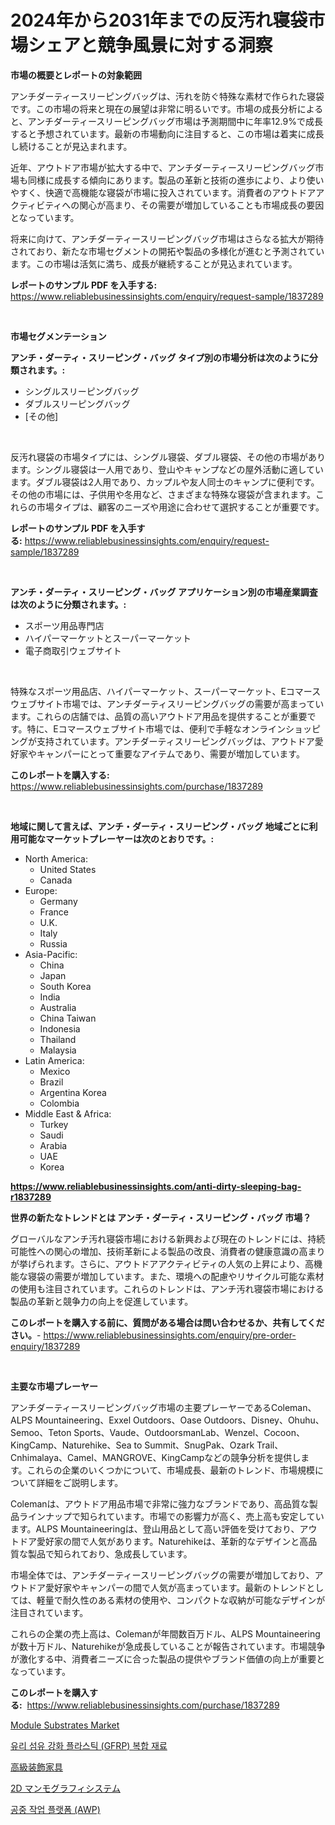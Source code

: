 <p><h1>2024年から2031年までの反汚れ寝袋市場シェアと競争風景に対する洞察</h1></p><p><strong>市場の概要とレポートの対象範囲</strong></p>
<p><p>アンチダーティースリーピングバッグは、汚れを防ぐ特殊な素材で作られた寝袋です。この市場の将来と現在の展望は非常に明るいです。市場の成長分析によると、アンチダーティースリーピングバッグ市場は予測期間中に年率12.9%で成長すると予想されています。最新の市場動向に注目すると、この市場は着実に成長し続けることが見込まれます。</p><p>近年、アウトドア市場が拡大する中で、アンチダーティースリーピングバッグ市場も同様に成長する傾向にあります。製品の革新と技術の進歩により、より使いやすく、快適で高機能な寝袋が市場に投入されています。消費者のアウトドアアクティビティへの関心が高まり、その需要が増加していることも市場成長の要因となっています。</p><p>将来に向けて、アンチダーティースリーピングバッグ市場はさらなる拡大が期待されており、新たな市場セグメントの開拓や製品の多様化が進むと予測されています。この市場は活気に満ち、成長が継続することが見込まれています。</p></p>
<p><strong>レポートのサンプル PDF を入手する:</strong> <a href="https://www.reliablebusinessinsights.com/enquiry/request-sample/1837289">https://www.reliablebusinessinsights.com/enquiry/request-sample/1837289</a></p>
<p>&nbsp;</p>
<p><strong>市場セグメンテーション</strong></p>
<p><strong>アンチ・ダーティ・スリーピング・バッグ タイプ別の市場分析は次のように分類されます。:</strong></p>
<p><ul><li>シングルスリーピングバッグ</li><li>ダブルスリーピングバッグ</li><li>[その他]</li></ul></p>
<p>&nbsp;</p>
<p><p>反汚れ寝袋の市場タイプには、シングル寝袋、ダブル寝袋、その他の市場があります。シングル寝袋は一人用であり、登山やキャンプなどの屋外活動に適しています。ダブル寝袋は2人用であり、カップルや友人同士のキャンプに便利です。その他の市場には、子供用や冬用など、さまざまな特殊な寝袋が含まれます。これらの市場タイプは、顧客のニーズや用途に合わせて選択することが重要です。</p></p>
<p><strong>レポートのサンプル PDF を入手する:</strong>&nbsp;<a href="https://www.reliablebusinessinsights.com/enquiry/request-sample/1837289">https://www.reliablebusinessinsights.com/enquiry/request-sample/1837289</a></p>
<p>&nbsp;</p>
<p><strong> アンチ・ダーティ・スリーピング・バッグ アプリケーション別の市場産業調査は次のように分類されます。:</strong></p>
<p><ul><li>スポーツ用品専門店</li><li>ハイパーマーケットとスーパーマーケット</li><li>電子商取引ウェブサイト</li></ul></p>
<p>&nbsp;</p>
<p><p>特殊なスポーツ用品店、ハイパーマーケット、スーパーマーケット、Eコマースウェブサイト市場では、アンチダーティスリーピングバッグの需要が高まっています。これらの店舗では、品質の高いアウトドア用品を提供することが重要です。特に、Eコマースウェブサイト市場では、便利で手軽なオンラインショッピングが支持されています。アンチダーティスリーピングバッグは、アウトドア愛好家やキャンパーにとって重要なアイテムであり、需要が増加しています。</p></p>
<p><strong>このレポートを購入する:</strong>&nbsp; <a href="https://www.reliablebusinessinsights.com/purchase/1837289">https://www.reliablebusinessinsights.com/purchase/1837289</a></p>
<p>&nbsp;</p>
<p><strong>地域に関して言えば、アンチ・ダーティ・スリーピング・バッグ 地域ごとに利用可能なマーケットプレーヤーは次のとおりです。:</strong></p>
<p><ul>
    <li>
        North America:
        <ul>
            <li>United States</li>
            <li>Canada</li>
        </ul>
    </li>
    <li>
        Europe:
        <ul>
            <li>Germany</li>
            <li>France</li>
            <li>U.K.</li>
            <li>Italy</li>
            <li>Russia</li>
        </ul>
    </li>
    <li>
        Asia-Pacific:
        <ul>
            <li>China</li>
            <li>Japan</li>
            <li>South Korea</li>
            <li>India</li>
            <li>Australia</li>
            <li>China Taiwan</li>
            <li>Indonesia</li>
            <li>Thailand</li>
            <li>Malaysia</li>
        </ul>
    </li>
    <li>
        Latin America:
        <ul>
            <li>Mexico</li>
            <li>Brazil</li>
            <li>Argentina Korea</li>
            <li>Colombia</li>
        </ul>
    </li>
    <li>
        Middle East & Africa:
        <ul>
            <li>Turkey</li>
            <li>Saudi</li>
            <li>Arabia</li>
            <li>UAE</li>
            <li>Korea</li>
        </ul>
    </li>
    </ul></p>
<p><strong><a href="https://www.reliablebusinessinsights.com/anti-dirty-sleeping-bag-r1837289">https://www.reliablebusinessinsights.com/anti-dirty-sleeping-bag-r1837289</a></strong>&nbsp;</p>
<p><strong>世界の新たなトレンドとは アンチ・ダーティ・スリーピング・バッグ 市場？</strong></p>
<p><p>グローバルなアンチ汚れ寝袋市場における新興および現在のトレンドには、持続可能性への関心の増加、技術革新による製品の改良、消費者の健康意識の高まりが挙げられます。さらに、アウトドアアクティビティの人気の上昇により、高機能な寝袋の需要が増加しています。また、環境への配慮やリサイクル可能な素材の使用も注目されています。これらのトレンドは、アンチ汚れ寝袋市場における製品の革新と競争力の向上を促進しています。</p></p>
<p><strong>このレポートを購入する前に、質問がある場合は問い合わせるか、共有してください。</strong>- <a href="https://www.reliablebusinessinsights.com/enquiry/pre-order-enquiry/1837289">https://www.reliablebusinessinsights.com/enquiry/pre-order-enquiry/1837289</a></p>
<p>&nbsp;</p>
<p><strong>主要な市場プレーヤー</strong></p>
<p><p>アンチダーティースリーピングバッグ市場の主要プレーヤーであるColeman、ALPS Mountaineering、Exxel Outdoors、Oase Outdoors、Disney、Ohuhu、Semoo、Teton Sports、Vaude、OutdoorsmanLab、Wenzel、Cocoon、KingCamp、Naturehike、Sea to Summit、SnugPak、Ozark Trail、Cnhimalaya、Camel、MANGROVE、KingCampなどの競争分析を提供します。これらの企業のいくつかについて、市場成長、最新のトレンド、市場規模について詳細をご説明します。</p><p>Colemanは、アウトドア用品市場で非常に強力なブランドであり、高品質な製品ラインナップで知られています。市場での影響力が高く、売上高も安定しています。ALPS Mountaineeringは、登山用品として高い評価を受けており、アウトドア愛好家の間で人気があります。Naturehikeは、革新的なデザインと高品質な製品で知られており、急成長しています。</p><p>市場全体では、アンチダーティースリーピングバッグの需要が増加しており、アウトドア愛好家やキャンパーの間で人気が高まっています。最新のトレンドとしては、軽量で耐久性のある素材の使用や、コンパクトな収納が可能なデザインが注目されています。</p><p>これらの企業の売上高は、Colemanが年間数百万ドル、ALPS Mountaineeringが数十万ドル、Naturehikeが急成長していることが報告されています。市場競争が激化する中、消費者ニーズに合った製品の提供やブランド価値の向上が重要となっています。</p></p>
<p><strong>このレポートを購入する:</strong>&nbsp;&nbsp;<a href="https://www.reliablebusinessinsights.com/purchase/1837289">https://www.reliablebusinessinsights.com/purchase/1837289</a></p>
<p><p><a href="https://issuu.com/reportprime-2/docs/module-substrates-market-size-2030.pptx">Module Substrates Market</a></p><p><a href="https://github.com/ConstantinVon/Market-Research-Report-List-1/blob/main/333133397659.md">유리 섬유 강화 플라스틱 (GFRP) 복합 재료</a></p><p><a href="https://github.com/CieloStamm/Market-Research-Report-List-1/blob/main/1957789104168.md">高級装飾家具</a></p><p><a href="https://github.com/nemesis2824/Market-Research-Report-List-2/blob/main/1162427104167.md">2D マンモグラフィシステム</a></p><p><a href="https://github.com/sammyUltyylrich9067856/Market-Research-Report-List-2/blob/main/231174997656.md">공중 작업 플랫폼 (AWP)</a></p></p>